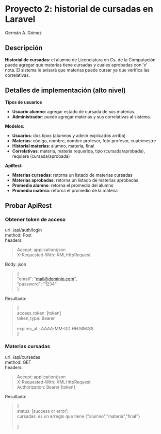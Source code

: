 # Proyecto 2: historial de cursadas en Laravel
Germán A. Gómez

## Descripción

<b>Historial de cursadas</b>: el alumno de Licenciatura en Cs. de la Computación puede agregar que materias tiene cursadas y cuales aprobadas con 'x' nota. El sistema le avisará que materias puede cursar ya que verifica las correlativas.

## Detalles de implementación (alto nivel)

<b>Tipos de usuarios</b>
<ul>
    <li><b>Usuario alumno</b>: agregar estado de cursada de sus materias.</li>
    <li><b>Administrador</b>: puede agregar materias y sus correlativas al sistema.</li>
</ul>
    
<b>Modelos: </b>
<ul>
    <li><b>Usuarios</b>: dos tipos (alumnos y admin explicados arriba)</li>
    <li><b>Materias</b>: código, nombre, nombre profesor, foto profesor, cuatrimestre</li>
    <li><b>Historial materias</b>: alumno, materia, final</li>
    <li><b>Correlativas</b>: materia, materia requerida, tipo (cursada/aprobada), requiere (cursada/aprobada)</li> 
</ul>

<b>ApiRest: </b>
<ul>
    <li><b>Materias cursadas</b>: retorna un listado de materias cursadas</li>
    <li><b>Materias aprobadas</b>: retorna un listado de materias aprobadas</li>
    <li><b>Promedio alumno</b>: retorna el promedio del alumno</li>
    <li><b>Promedio materia</b>: retorna el promedio de la materia</li>
</ul>

## Probar ApiRest

### Obtener token de acceso

url: /api/auth/login <br>
method: Post  <br>
headers:  <br>
>Accept: application/json <br>
>X-Requested-With: XMLHttpRequest<br>

Body: json<br>
>{ <br>
>    "email": "mail@dominio.com", <br>
>    "password": "1234" <br>
>} <br>

Resultado: <br>
>{ <br>
> access_token: [token]<br>
> token_type: Bearer <br>  
> expires_at : AAAA-MM-DD HH:MM:SS<br>
> }

### Materias cursadas

url: /api/cursadas <br>
method: GET  <br>
headers:  <br>
>Accept: application/json <br>
>X-Requested-With: XMLHttpRequest<br>
>Authorization: Bearer [token]<br>

Resultado: <br>
>{ <br>
> status: [success or error]<br>
> cursadas: es un arreglo que tiene {"alumno","materia","final"} <br>  
> }
